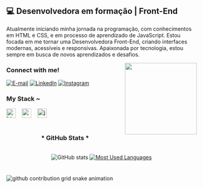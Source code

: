 ## 💻 Desenvolvedora em formação | Front-End

Atualmente iniciando minha jornada na programação, com conhecimentos em HTML e CSS, e em processo de aprendizado de JavaScript. Estou focada em me tornar uma Desenvolvedora Front-End, criando interfaces modernas, acessíveis e responsivas. Apaixonada por tecnologia, estou sempre em busca de novos aprendizados e desafios.

<img align="right" alt="" height="190px" src="https://github.com/brusouzza1/brusouzza1/issues/1#issue-2973523937">



<h3 align="left">Connect with me!</h3>

[![E-mail](https://img.shields.io/badge/-Email-000?style=for-the-badge&logo=microsoft-outlook&logoColor=FF00F6&color:FFF)](mailto:brunasouzasouzza1@gmail.com)
[![LinkedIn](https://img.shields.io/badge/-LinkedIn-000?style=for-the-badge&logo=linkedin&logoColor=FF00F6&color:FFF)](https://www.linkedin.com/in/bruna-fernandes-souza-b76752248)
[![Instagram](https://img.shields.io/badge/-Instagram-000?style=for-the-badge&logo=instagram&logoColor=FF00F6&color:FFF)](https://www.instagram.com/bu_souzza1/)


<h3 align="left">My Stack ~</h3>

<div align="left">
  <img src="https://cdn.jsdelivr.net/gh/devicons/devicon/icons/html5/html5-original.svg" height="25" alt="html5 logo"  />
  <img width="8" />
  <img src="https://cdn.jsdelivr.net/gh/devicons/devicon/icons/css3/css3-original.svg" height="25" alt="css3 logo"  />
  <img width="8" />
  <img src="https://cdn.jsdelivr.net/gh/devicons/devicon/icons/javascript/javascript-plain.svg" height="25" alt="javascript logo"  />
  <img width="8" />
</div>

#

<div style="text-align: center;" align="center">
  <h3>* GitHub Stats *</h3>
  <br>
  <img src="https://github-readme-stats-git-masterrstaa-rickstaa.vercel.app/api?username=mari4souza&hide_title=true&show_icons=true&include_all_commits=false&count_private=true&line_height=25&hide=issues&bg_color=000&title_color=FF00F6&text_color=FFF&border_radius=3&border_color=36123c&icon_color=FF00F6&theme=jolly" alt="GitHub stats">

  <a href="https://github.com/brusouzza1/github-readme-stats">
    <img src="https://github-readme-stats-git-masterrstaa-rickstaa.vercel.app/api/top-langs/?username=brusouzza1&line_height=10&card_width=290&layout=compact&hide_title=false&count_private=true&langs_count=4&show_icons=true&title_color=FF00F6&hide=html,scss,less&bg_color=000&text_color=8B8B8B&border_radius=3&border_color=561760&count_private=true" alt="Most Used Languages">
  </a>
</div>

#

<picture align="center">
  <source media="(prefers-color-scheme: dark)" srcset="https://raw.githubusercontent.com/brusouzza1/brusouzza1/output/github-contribution-grid-snake-dark.svg">
  <source media="(prefers-color-scheme: light)" srcset="https://raw.githubusercontent.com/brusouzza1/brusouzza1/output/github-contribution-grid-snake-dark.svg">
  <img align="center" alt="github contribution grid snake animation" src="https://raw.githubusercontent.com/mari4souza/brusouzza1/output/github-contribution-grid-snake.svg">
</picture>

 
